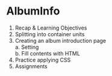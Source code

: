 # AlbumInfo
1. Recap & Learning Objectives
2. Splitting into container units
3. Creating an album introduction page<br/>
    a. Setting<br/>
    b. Fill contents with HTML<br/>
4. Practice applying CSS
5. Assignments
